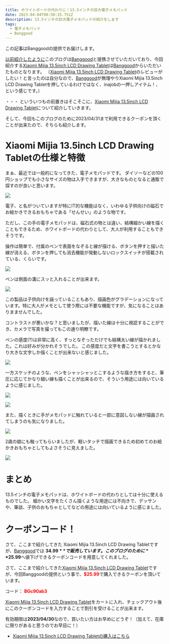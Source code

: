 ```yaml
---
title: ホワイトボードの代わりに！13.5インチの巨大電子メモパッド
date: 2023-04-04T08:50:15.751Z
description: 13.5インチの巨大電子メモパッドの紹介をします
tags:
  - 電子メモパッド
  - Banggood
---
```

この記事はBanggoodの提供でお届けします。

[以前紹介したように](../../post/中国ecサイトbanggood/)このブログは[Banggood](https://jp.banggood.com/?p=0M092355466124202012)と提携させていただいており、今回紹介する[Xiaomi Mijia 13.5inch LCD Drawing Tablet](https://www.banggood.com/Xiaomi-Mijia-13_5inch-LCD-Drawing-Tablet-Writing-Blackboard-One-key-Clear-Screen-Eyes-Protection-Portable-Colorful-Handwriting-Pad-for-Kids-p-1980233.html?p=0M092355466124202012&cur_warehouse=CN&ID=6287830)は[Banggood](https://jp.banggood.com/?p=0M092355466124202012)からいただいたものとなります。
（[Xiaomi Mijia 13.5inch LCD Drawing Tablet](https://www.banggood.com/Xiaomi-Mijia-13_5inch-LCD-Drawing-Tablet-Writing-Blackboard-One-key-Clear-Screen-Eyes-Protection-Portable-Colorful-Handwriting-Pad-for-Kids-p-1980233.html?p=0M092355466124202012&cur_warehouse=CN&ID=6287830)のレビューがしたい！と言ったのは自分なので、[Banggood](https://jp.banggood.com/?p=0M092355466124202012)が無理やりXiaomi Mijia 13.5inch LCD Drawing Tabletを押しているわけではなく、inajobの一押しアイテム！、という感じです。）

・・・ といういつもの前置きはそこそこに、[Xiaomi Mijia 13.5inch LCD Drawing Tablet](https://www.banggood.com/Xiaomi-Mijia-13_5inch-LCD-Drawing-Tablet-Writing-Blackboard-One-key-Clear-Screen-Eyes-Protection-Portable-Colorful-Handwriting-Pad-for-Kids-p-1980233.html?p=0M092355466124202012&cur_warehouse=CN&ID=6287830)について紹介していきます。

そして、今回もこのブログのために2023/04/31まで利用できるクーポンを頂くことが出来たので、そちらも紹介します。

# Xiaomi Mijia 13.5inch LCD Drawing Tabletの仕様と特徴

まぁ、最近では一般的になってきた、電子メモパッドです。
ダイソーなどの100円ショップでも小さなサイズの物は入手できますが、大きなものとなると通販で探すのが良いと思います。

![](../../img/e-memopad2.jpg)

電子、と名がついていますが特にIT的な機能はなく、いわゆる子供向けの磁石でお絵かきできるおもちゃである「せんせい」のような物です。

ただし、この手の電子メモパッドは、磁石式の物とは違い、結構細かい線を描くこともできるため、ホワイトボードの代わりとして、大人が利用することもできそうです。

操作は簡単で、付属のペンで表面をなぞると線が描ける、ボタンを押すと描いた線が消える、ボタンを押しても消去機能が発動しないロックスイッチが搭載されている、くらいです。

![](../../img/e-memopad4-2.jpg)




ペンは側面の溝にスッと入れることが出来ます。


![](../../img/e-memopad3-2.jpg)

この製品は子供向けを謡っていることもあり、描画色がグラデーションになっています。特に大人がメモとして使う際には不要な機能ですが、気になることはありまませんでした。

コントラストが悪いかな？と思いましたが、描いた線は十分に視認することができ、カメラで写真を撮ってもこの通り明瞭です。

ペンの感度(?)は非常に高く、すっとなぞっただけでも結構太い線が描かれました。これは好みが分かれそうでした。
この感度だと文字を書こうとするとかなり大きな文字しか描くことが出来ないと感じました。

![](../../img/e-memopad5.jpg)

一方スケッチのような、ペンをシャッシャッとこするような描き方をすると、筆圧に応じてかなり細い線も描くことが出来るので、そういう用途には向いているように感じました。

![](../../img/e-memopad8.jpg)

![](../../img/e-memopad9.jpg)

また、描くときに手がメモパッドに触れていると一部に意図しない線が描画されてしまうのも気になりました。

![](../../img/e-memopad6-2.jpg)

2歳の娘にも触ってもらいましたが、軽いタッチで描画できるため初めてのお絵かきおもちゃとしてもよさそうに見えました。

![](../../img/e-memopad10.jpg)

# まとめ

13.5インチの電子メモパッドは、ホワイトボードの代わりとしては十分に使えるものでした。
細かい文字をたくさん描くような用途には不向きで、デッサンや、筆談、子供のおもちゃとしてなどの用途には向いているように感じました。

# クーポンコード！

さて、ここまで紹介してきた Xiaomi Mijia 13.5inch LCD Drawing Tabletですが、[Banggood](https://jp.banggood.com/?p=0M092355466124202012)では **$34.99**で販売しています。このブログのために**$25.99**へ値下げできるクーポンコードを用意してくれました。

さて、ここまで紹介してきた[Xiaomi Mijia 13.5inch LCD Drawing Tablet](https://www.banggood.com/Xiaomi-Mijia-13_5inch-LCD-Drawing-Tablet-Writing-Blackboard-One-key-Clear-Screen-Eyes-Protection-Portable-Colorful-Handwriting-Pad-for-Kids-p-1980233.html?p=0M092355466124202012&cur_warehouse=CN&ID=6287830)ですが、今回Banggoodの提供という事で、<span style="color:red">**$25.99**</span>で購入できるクーポンを頂いています。

コード：
<span style="color:red">**BGc90ab3**</span>

[Xiaomi Mijia 13.5inch LCD Drawing Tablet](https://www.banggood.com/Xiaomi-Mijia-13_5inch-LCD-Drawing-Tablet-Writing-Blackboard-One-key-Clear-Screen-Eyes-Protection-Portable-Colorful-Handwriting-Pad-for-Kids-p-1980233.html?p=0M092355466124202012&cur_warehouse=CN&ID=6287830)をカートに入れ、チェックアウト後にこのクーポンコードを入力することで割引を受けることが出来ます。

有効期限は**2023/04/30**なので、買いたい方はお早めにどうぞ！（加えて、在庫に限りがあると思うのでお早目に！）

* [Xiaomi Mijia 13.5inch LCD Drawing Tabletの購入はこちら](https://www.banggood.com/Xiaomi-Mijia-13_5inch-LCD-Drawing-Tablet-Writing-Blackboard-One-key-Clear-Screen-Eyes-Protection-Portable-Colorful-Handwriting-Pad-for-Kids-p-1980233.html?p=0M092355466124202012&cur_warehouse=CN&ID=6287830)
